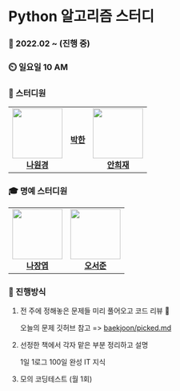 # Python 알고리즘 스터디

### :star2: 2022.02 ~ (진행 중)

### :timer_clock: 일요일 10 AM

### :book: 스터디원

<table>
  <tr>
   <td align="center">
    <a href="https://github.com/hitriee"><img src="" width="100px;" alt=""/>
    <br /><b>나원경<b/></a><br>
    </td>
   <td align="center"><a href="https://github.com/Hanpark04"><img src="" alt=""/>
   <br /><b>박한</b><br></a></td>
   <td align="center"><a href="https://github.com/marioahn"><img src="" width="100px;" alt=""/>
   <br /><b>안희재</b><br></a></td>
  </tr>
</table>

### :mortar_board: 명예 스터디원

<table>
  <tr>
   <td align="center"><a href="https://github.com/kaydennna92"><img src="" width="100px;" alt=""/>
   <br /><b>나장엽</b><br></a></td>
   <td align="center"><a href="https://github.com/seojun6"><img src="" width="100px;" alt=""/>
   <br /><b>오서준</b><br></a></td>
  </tr>
</table>

### :gun: 진행방식

1. 전 주에 정해놓은 문제들 미리 풀어오고 코드 리뷰 🌱

   오늘의 문제 깃허브 참고 => [baekjoon/picked.md](https://github.com/tony9402/baekjoon/blob/main/picked.md)
2. 선정한 책에서 각자 맡은 부분 정리하고 설명

   1일 1로그 100일 완성 IT 지식
3. 모의 코딩테스트 (월 1회)
